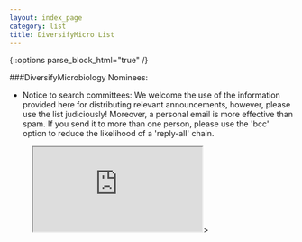 ```yaml
---
layout: index_page
category: list
title: DiversifyMicro List
---
```


{::options parse_block_html="true" /}

###DiversifyMicrobiology Nominees:

* Notice to search committees: We welcome the use of the information provided here for distributing relevant announcements, however, please use the list judiciously! Moreover, a personal email is more effective than spam. If you send it to more than one person, please use the 'bcc' option to reduce the likelihood of a 'reply-all' chain.

<figure class="video_container">
<iframe src="https://docs.google.com/spreadsheets/d/e/2PACX-1vQKgCquNcxYoYYH24hrqCcjqtTXvmtY8weOJZmWs00JSzvOviXdvpM1FBUey_eLl_P_Ukhvn2097K7o/pubhtml?gid=790534212&amp;single=true&amp;widget=true&amp;headers=false"></iframe>>
</figure>